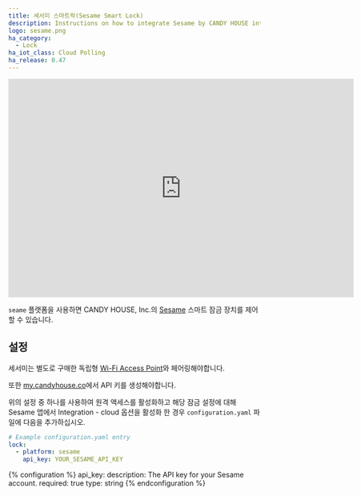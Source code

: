 ```yaml
---
title: 세서미 스마트락(Sesame Smart Lock)
description: Instructions on how to integrate Sesame by CANDY HOUSE into Home Assistant.
logo: sesame.png
ha_category:
  - Lock
ha_iot_class: Cloud Polling
ha_release: 0.47
---
```


<div class='videoWrapper'>
<iframe width="690" height="437" src="https://www.youtube.com/embed/M2fYzlsJW68" frameborder="0" allow="accelerometer; autoplay; encrypted-media; gyroscope; picture-in-picture" allowfullscreen></iframe>
</div>

`seame` 플랫폼을 사용하면 CANDY HOUSE, Inc.의 [Sesame](https://candyhouse.co/) 스마트 잠금 장치를 제어할 수 있습니다.

## 설정

세서미는 별도로 구매한 독립형 [Wi-Fi Access Point](https://candyhouse.co/collections/frontpage/products/wi-fi-access-point)와 페어링해야합니다.

또한 [my.candyhouse.co](https://my.candyhouse.co/#/credentials)에서 API 키를 생성해야합니다.

위의 설정 중 하나를 사용하여 원격 액세스를 활성화하고 해당 잠금 설정에 대해 Sesame 앱에서 Integration - cloud 옵션을 활성화 한 경우 `configuration.yaml` 파일에 다음을 추가하십시오.

```yaml
# Example configuration.yaml entry
lock:
  - platform: sesame
    api_key: YOUR_SESAME_API_KEY
```

{% configuration %}
api_key:
  description: The API key for your Sesame account.
  required: true
  type: string
{% endconfiguration %}
